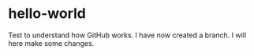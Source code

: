 # hello-world
Test to understand how GitHub works.
I have now created a branch. I will here make some changes. 
